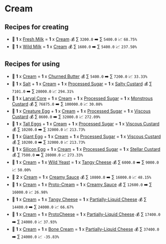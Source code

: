 # Cream

## Recipes for creating

* 🍳 **1** x [Fresh Milk](<Fresh Milk.md>) = **1** x [Cream](<Cream.md>) 💰 ∑ `3200.0` ➡️ ∑ `5400.0` 📈 `68.75%`
* 🍳 **1** x [Wild Milk](<Wild Milk.md>) = **1** x [Cream](<Cream.md>) 💰 ∑ `1600.0` ➡️ ∑ `5400.0` 📈 `237.50%`


## Recipes for using

* 🍳 **1** x [Cream](<Cream.md>) = **1** x [Churned Butter](<Churned Butter.md>) 💰 ∑ `5400.0` ➡️ ∑ `7200.0` 📈 `33.33%`
* 🍳 **1** x [Salt](<Salt.md>) + **1** x [Cream](<Cream.md>) + **1** x [Processed Sugar](<Processed Sugar.md>) = **1** x [Salty Custard](<Salty Custard.md>) 💰 ∑ `7101.0` ➡️ ∑ `28000.0` 📈 `294.31%`
* 🍳 **1** x [Larval Core](<Larval Core.md>) + **1** x [Cream](<Cream.md>) + **1** x [Processed Sugar](<Processed Sugar.md>) = **1** x [Monstrous Custard](<Monstrous Custard.md>) 💰 ∑ `76875.0` ➡️ ∑ `100000.0` 📈 `30.08%`
* 🍳 **1** x [Creature Egg](<Creature Egg.md>) + **1** x [Cream](<Cream.md>) + **1** x [Processed Sugar](<Processed Sugar.md>) = **1** x [Viscous Custard](<Viscous Custard.md>) 💰 ∑ `8600.0` ➡️ ∑ `32000.0` 📈 `272.09%`
* 🍳 **1** x [Tall Eggs](<Tall Eggs.md>) + **1** x [Cream](<Cream.md>) + **1** x [Processed Sugar](<Processed Sugar.md>) = **1** x [Viscous Custard](<Viscous Custard.md>) 💰 ∑ `10200.0` ➡️ ∑ `32000.0` 📈 `213.73%`
* 🍳 **1** x [Giant Egg](<Giant Egg.md>) + **1** x [Cream](<Cream.md>) + **1** x [Processed Sugar](<Processed Sugar.md>) = **1** x [Viscous Custard](<Viscous Custard.md>) 💰 ∑ `10200.0` ➡️ ∑ `32000.0` 📈 `213.73%`
* 🍳 **1** x [Silicon Egg](<Silicon Egg.md>) + **1** x [Cream](<Cream.md>) + **1** x [Processed Sugar](<Processed Sugar.md>) = **1** x [Stellar Custard](<Stellar Custard.md>) 💰 ∑ `7500.0` ➡️ ∑ `28000.0` 📈 `273.33%`
* 🍳 **1** x [Cream](<Cream.md>) + **1** x [Wild Yeast](<Wild Yeast.md>) = **1** x [Tangy Cheese](<Tangy Cheese.md>) 💰 ∑ `6000.0` ➡️ ∑ `9000.0` 📈 `50.00%`
* 🍳 **2** x [Cream](<Cream.md>) = **1** x [Creamy Sauce](<Creamy Sauce.md>) 💰 ∑ `10800.0` ➡️ ∑ `16000.0` 📈 `48.15%`
* 🍳 **1** x [Cream](<Cream.md>) + **1** x [Proto-Cream](<Proto-Cream.md>) = **1** x [Creamy Sauce](<Creamy Sauce.md>) 💰 ∑ `12600.0` ➡️ ∑ `16000.0` 📈 `26.98%`
* 🍳 **1** x [Cream](<Cream.md>) + **1** x [Tangy Cheese](<Tangy Cheese.md>) = **1** x [Partially-Liquid Cheese](<Partially-Liquid Cheese.md>) 💰 ∑ `14400.0` ➡️ ∑ `24000.0` 📈 `66.67%`
* 🍳 **1** x [Cream](<Cream.md>) + **1** x [ProtoCheese](<ProtoCheese.md>) = **1** x [Partially-Liquid Cheese](<Partially-Liquid Cheese.md>) 💰 ∑ `17400.0` ➡️ ∑ `24000.0` 📈 `37.93%`
* 🍳 **1** x [Cream](<Cream.md>) + **1** x [Bone Cream](<Bone Cream.md>) = **1** x [Partially-Liquid Cheese](<Partially-Liquid Cheese.md>) 💰 ∑ `37400.0` ➡️ ∑ `24000.0` 📈 `-35.83%`
